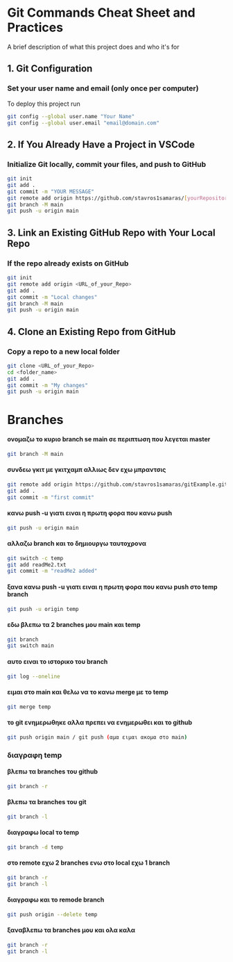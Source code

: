 
# Git Commands Cheat Sheet and Practices

A brief description of what this project does and who it's for


## 1. Git Configuration

### Set your user name and email (only once per computer)

To deploy this project run

```bash
git config --global user.name "Your Name"
git config --global user.email "email@domain.com"
```

## 2. If You Already Have a Project in VSCode
### Initialize Git locally, commit your files, and push to GitHub

```bash
git init
git add .
git commit -m "YOUR MESSAGE"
git remote add origin https://github.com/stavros1samaras/[yourRepository].git
git branch -M main
git push -u origin main
```

## 3. Link an Existing GitHub Repo with Your Local Repo
### If the repo already exists on GitHub

```bash
git init
git remote add origin <URL_of_your_Repo>
git add .
git commit -m "Local changes"
git branch -M main
git push -u origin main
```

## 4. Clone an Existing Repo from GitHub
### Copy a repo to a new local folder

```bash
git clone <URL_of_your_Repo>
cd <folder_name>
git add .
git commit -m "My changes"
git push -u origin main
````

# Βranches


#### ονομαζω το κυριο branch se main σε περιπτωση που λεγεται master
```bash
git branch -M main
```

#### συνδεω γκιτ με γκιτχαμπ αλλιως δεν εχω μπραντσις
```bash
git remote add origin https://github.com/stavros1samaras/gitExample.git
git add .
git commit -m "first commit"
```

#### κανω push -u γιατι ειναι η πρωτη φορα που κανω push
```bash
git push -u origin main
```

#### αλλαζω branch και το δημιουργω ταυτοχρoνα
```bash
git switch -c temp
git add readMe2.txt
git commit -m "readMe2 added"
```

#### ξανα κανω push -u γιατι ειναι η πρωτη φορα που κανω push στο temp branch
```bash
git push -u origin temp
```

#### εδω βλεπω τα 2 branches μου main και temp
```bash
git branch
git switch main
```

#### αυτο ειναι το ιστορικο του branch
```bash
git log --oneline
```
#### ειμαι στο main και θελω να το κανω merge με το temp
```bash
git merge temp
```
#### το git ενημερωθηκε αλλα πρεπει να ενημερωθει και το github
```bash
git push origin main / git push (αμα ειμαι ακομα στο main)
```
### διαγραφη temp

#### βλεπω τα branches του github
```bash
git branch -r
```
#### βλεπω τα branches του git
```bash
git branch -l
```
#### διαγραφω local το temp
```bash
git branch -d temp
```
#### στο remote εχω 2 branches ενω στο local εχω 1 branch
```bash
git branch -r
git branch -l
```
#### διαγραφω και το remode branch
```bash
git push origin --delete temp
```
#### ξαναβλεπω τα branches μου και ολα καλα
```bash
git branch -r
git branch -l
```
